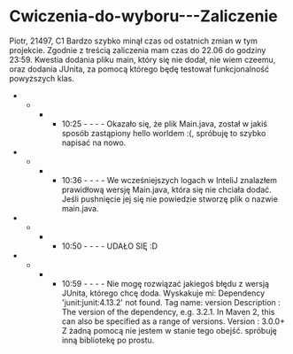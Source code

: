 # Cwiczenia-do-wyboru---Zaliczenie
Piotr, 21497, C1
Bardzo szybko minął czas od ostatnich zmian w tym projekcie.
Zgodnie z treścią zaliczenia mam czas do 22.06 do godziny 23:59.
Kwestia dodania pliku main, który się nie dodał, nie wiem czeemu, oraz dodania JUnita, za pomocą którego będę testował funkcjonalność powyższych klas.
- - - - 10:25 - - - -
Okazało się, że plik Main.java, został w jakiś sposób zastąpiony hello worldem :(, spróbuję to szybko napisać na nowo.
- - - - 10:36 - - - -
      We wcześniejszych logach w InteliJ znalazłem prawidłową wersję Main.java, która się nie chciała dodać.
      Jeśli pushnięcie jej się nie powiedzie stworzę plik o nazwie main.java.
- - - - 10:50 - - - -
        UDAŁO SIĘ :D
- - - - 10:59 - - - -
        Nie mogę rozwiązać jakiegoś błędu z wersją JUnita, którego chcę doda. Wyskakuje mi: Dependency 'junit:junit:4.13.2' not found. Tag name: version Description : The version of the dependency, e.g. 3.2.1. In Maven 2, this can also be specified as a range of versions. Version : 3.0.0+
        Z żadną pomocą nie jestem w stanie tego obejść. spróbuję inną bibliotekę po prostu.
